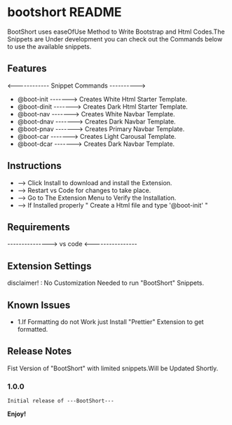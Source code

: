 # bootshort README

BootShort uses easeOfUse Method to Write Bootstrap and Html Codes.The Snippets are Under development you can check out the Commands below to use the available snippets.

## Features

<------------ Snippet Commands ---------->

-   @boot-init -------> Creates White Html Starter Template.
-   @boot-dinit -------> Creates Dark Html Starter Template.
-   @boot-nav -------> Creates White Navbar Template.
-   @boot-dnav -------> Creates Dark Navbar Template.
-   @boot-pnav -------> Creates Primary Navbar Template.
-   @boot-car -------> Creates Light Carousal Template.
-   @boot-dcar -------> Creates Dark Navbar Template.

## Instructions

-   --> Click Install to download and install the Extension.
-   --> Restart vs Code for changes to take place.
-   --> Go to The Extension Menu to Verify the Installation.
-   --> If Installed properly " Create a Html file and type '@boot-init' "

## Requirements

---------------> vs code <----------------

## Extension Settings

disclaimer! : No Customization Needed to run "BootShort" Snippets.

## Known Issues

-   1.If Formatting do not Work just Install "Prettier" Extension to get formatted.

## Release Notes

Fist Version of "BootShort" with limited snippets.Will be Updated Shortly.

### 1.0.0

    Initial release of ---BootShort---

**Enjoy!**
